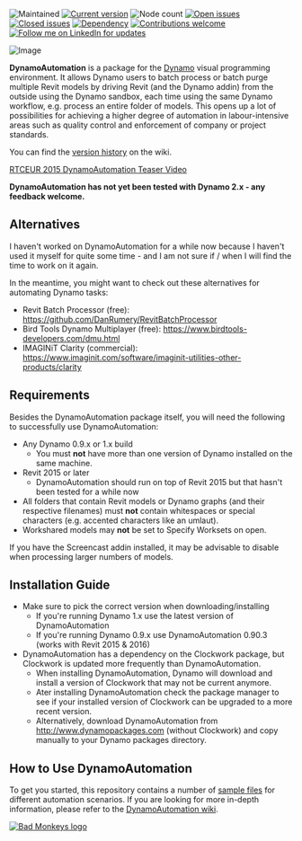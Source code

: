 ![Maintained](https://img.shields.io/badge/Maintained-not%20right%20now-yellow.svg) 
[![Current version](https://img.shields.io/badge/current%201.x%20version-1.31.1-brightgreen.svg)](http://dynamopackages.com/) 
![Node count](https://img.shields.io/badge/Node%20count-11-brightgreen.svg) 
[![Open issues](https://img.shields.io/github/issues-raw/andydandy74/DynamoAutomation?label=Open%20issues&color=brightgreen)](https://github.com/andydandy74/DynamoAutomation/issues?q=is%3Aopen+is%3Aissue)
[![Closed issues](https://img.shields.io/github/issues-closed-raw/andydandy74/DynamoAutomation?label=Closed%20issues&color=brightgreen)](https://github.com/andydandy74/DynamoAutomation/issues?q=is%3Aissue+is%3Aclosed)
[![Dependency](https://img.shields.io/badge/Dependency-Clockwork-brightgreen.svg)](https://github.com/andydandy74/ClockworkForDynamo) 
[![Contributions welcome](https://img.shields.io/badge/Contributions-welcome-brightgreen.svg?style=flat)](https://github.com/andydandy74/DynamoAutomation/blob/master/.github/CONTRIBUTING.md) 
[![Follow me on LinkedIn for updates](https://img.shields.io/badge/LinkedIn-0077B5?style=social&logo=linkedin)](https://www.linkedin.com/in/andreasdieckmann) 

![Image](https://raw.githubusercontent.com/andydandy74/DynamoAutomation/master/icon/raw/DynamoAutomationLogo.png)

**DynamoAutomation** is a package for the [Dynamo](http://www.dynamobim.com) visual programming environment. It allows Dynamo users to batch process or batch purge multiple Revit models by driving Revit (and the Dynamo addin) from the outside using the Dynamo sandbox, each time using the same Dynamo workflow, e.g. process an entire folder of models. This opens up a lot of possibilities for achieving a higher degree of automation in labour-intensive areas such as quality control and enforcement of company or project standards.

You can find the [version history](https://github.com/andydandy74/DynamoAutomation/wiki/Version-History) on the wiki.

[RTCEUR 2015 DynamoAutomation Teaser Video](http://www.youtube.com/watch?v=vu4i-gEzzUo&autoplay=1)

**DynamoAutomation has not yet been tested with Dynamo 2.x - any feedback welcome.**

## Alternatives
I haven't worked on DynamoAutomation for a while now because I haven't used it myself for quite some time - and I am not sure if / when I will find the time to work on it again.

In the meantime, you might want to check out these alternatives for automating Dynamo tasks:
* Revit Batch Processor (free): https://github.com/DanRumery/RevitBatchProcessor
* Bird Tools Dynamo Multiplayer (free): https://www.birdtools-developers.com/dmu.html
* IMAGINiT Clarity (commercial): https://www.imaginit.com/software/imaginit-utilities-other-products/clarity

## Requirements
Besides the DynamoAutomation package itself, you will need the following to successfully use DynamoAutomation:
- Any Dynamo 0.9.x or 1.x build
  - You must **not** have more than one version of Dynamo installed on the same machine.
- Revit 2015 or later
  - DynamoAutomation should run on top of Revit 2015 but that hasn't been tested for a while now
- All folders that contain Revit models or Dynamo graphs (and their respective filenames) must **not** contain whitespaces or special characters (e.g. accented characters like an umlaut).
- Workshared models may **not** be set to Specify Worksets on open.

If you have the Screencast addin installed, it may be advisable to disable when processing larger numbers of models.

## Installation Guide
- Make sure to pick the correct version when downloading/installing
  - If you're running Dynamo 1.x use the latest version of DynamoAutomation
  - If you're running Dynamo 0.9.x use DynamoAutomation 0.90.3 (works with Revit 2015 & 2016)
- DynamoAutomation has a dependency on the Clockwork package, but Clockwork is updated more frequently than DynamoAutomation.
  - When installing DynamoAutomation, Dynamo will download and install a version of Clockwork that may not be current anymore.
  - Ater installing DynamoAutomation check the package manager to see if your installed version of Clockwork can be upgraded to a more recent version.
  - Alternatively, download DynamoAutomation from http://www.dynamopackages.com (without Clockwork) and copy manually to your Dynamo packages directory.

## How to Use DynamoAutomation
To get you started, this repository contains a number of [sample files](https://github.com/andydandy74/DynamoAutomation/tree/master/samples) for different automation scenarios. If you are looking for more in-depth information, please refer to the [DynamoAutomation wiki](https://github.com/andydandy74/DynamoAutomation/wiki).

[![Bad Monkeys logo](https://www.badmonkeys.net/wp-content/uploads/2016/12/BadMonkey_finalLogo-01.png)](http://www.badmonkeys.net/)
